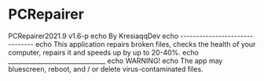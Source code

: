 # PCRepairer
PCRepairer2021.9 v1.6-p echo By KresiaqqDev echo ------------------------------- echo This application repairs broken files, checks the health of your computer, repairs it and speeds up by up to 20-40%. echo _______________________________ echo WARNING! echo The app may bluescreen, reboot, and / or delete virus-contaminated files.
